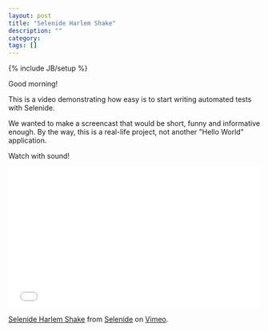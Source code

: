 ```yaml
---
layout: post
title: "Selenide Harlem Shake"
description: ""
category: 
tags: []
---
```

{% include JB/setup %}

Good morning!

This is a video demonstrating how easy is to start writing automated tests with Selenide.

We wanted to make a screencast that would be short, funny and informative enough. By the way, this is a real-life project, not another "Hello World" application.

Watch with sound!

<iframe src="//player.vimeo.com/video/73128965" width="500" height="281" frameborder="0" webkitallowfullscreen="" mozallowfullscreen="" allowfullscreen="">
</iframe>

<p>
  <a href="https://vimeo.com/73128965">Selenide Harlem Shake</a> from
  <a href="https://vimeo.com/user20427140">Selenide</a> on
  <a href="https://vimeo.com">Vimeo</a>.
</p>